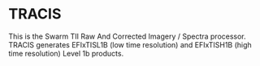 # TRACIS 

This is the Swarm TII Raw And Corrected Imagery / Spectra processor. TRACIS generates EFIxTISL1B (low time resolution) and EFIxTISH1B (high time resolution) Level 1b products.

